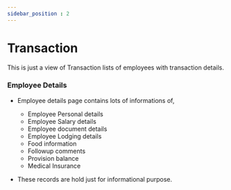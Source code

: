 ```yaml
---
sidebar_position : 2
---
```


# Transaction

  This is just a view of Transaction lists of employees with transaction details.

### Employee Details

  - Employee details page contains lots of informations of,
    - Employee Personal details
    - Employee Salary details
    - Employee document details
    - Employee Lodging details
    - Food information
    - Followup comments
    - Provision balance
    - Medical Insurance

  - These records are hold just for informational purpose.